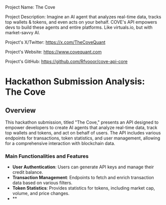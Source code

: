 
Project Name: The Cove


Project Description: Imagine an AI agent that analyzes real-time data, tracks top wallets & tokens, and even acts on your behalf. COVE's API empowers devs to build these agents and entire platforms. Like virtuals.io, but with market-savvy AI.


Project's X/Twitter: https://x.com/TheCoveQuant


Project's Website: https://www.covequant.com


Project's GitHub: https://github.com/Rfvooor/cove-api-core






# Hackathon Submission Analysis: The Cove

## Overview
This hackathon submission, titled "The Cove," presents an API designed to empower developers to create AI agents that analyze real-time data, track top wallets and tokens, and act on behalf of users. The API includes various endpoints for transactions, token statistics, and user management, allowing for a comprehensive interaction with blockchain data.

### Main Functionalities and Features
- **User Authentication**: Users can generate API keys and manage their credit balance.
- **Transaction Management**: Endpoints to fetch and enrich transaction data based on various filters.
- **Token Statistics**: Provides statistics for tokens, including market cap, volume, and price changes.
- **